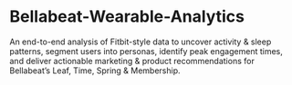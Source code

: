 # Bellabeat-Wearable-Analytics
An end-to-end analysis of Fitbit-style data to uncover activity &amp; sleep patterns, segment users into personas, identify peak engagement times, and deliver actionable marketing &amp; product recommendations for Bellabeat’s Leaf, Time, Spring &amp; Membership.
